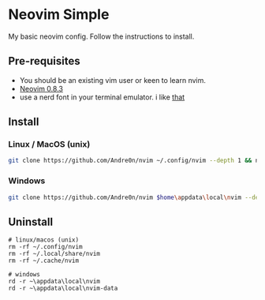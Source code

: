 # Neovim Simple
My basic neovim config. Follow the instructions to install.

## Pre-requisites
- You should be an existing vim user or keen to learn nvim.
- [Neovim 0.8.3](https://neovim.io/)
- use a nerd font in your terminal emulator. i like [that](https://github.com/ryanoasis/nerd-fonts/releases/download/v2.1.0/iosevka.zip)

## Install

### Linux / MacOS (unix)
```sh
git clone https://github.com/Andre0n/nvim ~/.config/nvim --depth 1 && nvim
```
### Windows
```sh
git clone https://github.com/Andre0n/nvim $home\appdata\local\nvim --depth 1 && nvim
```
## Uninstall
```
# linux/macos (unix)
rm -rf ~/.config/nvim
rm -rf ~/.local/share/nvim
rm -rf ~/.cache/nvim

# windows
rd -r ~\appdata\local\nvim
rd -r ~\appdata\local\nvim-data
```
